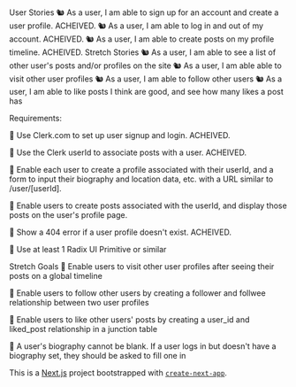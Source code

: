 User Stories
🐿️ As a user, I am able to sign up for an account and create a user profile. ACHEIVED.
🐿️ As a user, I am able to log in and out of my account. ACHEIVED.
🐿️ As a user, I am able to create posts on my profile timeline. ACHEIVED.
Stretch Stories
🐿️ As a user, I am able to see a list of other user's posts and/or profiles on the site
🐿️ As a user, I am able able to visit other user profiles
🐿️ As a user, I am able to follow other users
🐿️ As a user, I am able to like posts I think are good, and see how many likes a post has

Requirements:

🎯 Use Clerk.com to set up user signup and login. ACHEIVED.

🎯 Use the Clerk userId to associate posts with a user. ACHEIVED.

🎯 Enable each user to create a profile associated with their userId, and a form to input their biography and location data, etc. with a URL similar to /user/[userId].

🎯 Enable users to create posts associated with the userId, and display those posts on the user's profile page.

🎯 Show a 404 error if a user profile doesn't exist. ACHEIVED.

🎯 Use at least 1 Radix UI Primitive or similar

Stretch Goals
🏹 Enable users to visit other user profiles after seeing their posts on a global timeline

🏹 Enable users to follow other users by creating a follower and follwee relationship between two user profiles

🏹 Enable users to like other users' posts by creating a user_id and liked_post relationship in a junction table

🏹 A user's biography cannot be blank. If a user logs in but doesn't have a biography set, they should be asked to fill one in

This is a [Next.js](https://nextjs.org/) project bootstrapped with [`create-next-app`](https://github.com/vercel/next.js/tree/canary/packages/create-next-app).
